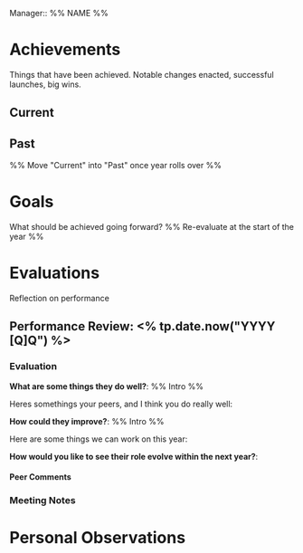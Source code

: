Manager:: %% NAME %%
# Achievements
Things that have been achieved. Notable changes enacted, successful launches, big wins. 
## Current

## Past
%% Move "Current" into "Past" once year rolls over %%
# Goals
What should be achieved going forward?
%% Re-evaluate at the start of the year %% 
# Evaluations
Reflection on performance
## Performance Review: <% tp.date.now("YYYY [Q]Q") %> 
### Evaluation
**What are some things they do well?**:
%% Intro %%

Heres somethings your peers, and I think you do really well:

**How could they improve?**:
%% Intro %%

Here are some things we can work on this year:

**How would you like to see their role evolve within the next year?**:

#### Peer Comments

### Meeting Notes

# Personal Observations
